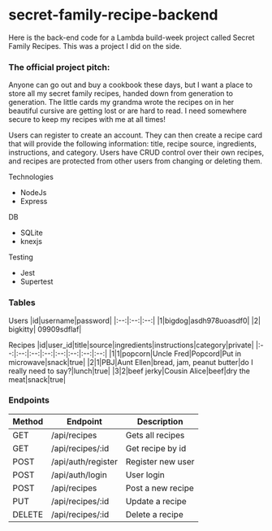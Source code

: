 # secret-family-recipe-backend
Here is the back-end code for a Lambda build-week project called Secret Family Recipes.  This was a project I did on the side. 

### The official project pitch:    
Anyone can go out and buy a cookbook these days, but I want a place to store all my secret family recipes, handed down from generation to generation. The little cards my grandma wrote the recipes on in her beautiful cursive are getting lost or are hard to read. I need somewhere secure to keep my recipes with me at all times!

Users can register to create an account.  They can then create a recipe card that will provide the following information: title, recipe source, ingredients, instructions, and category.  Users have CRUD control over their own recipes, and recipes are protected from other users from changing or deleting them.

Technologies   

- NodeJs
- Express

DB
- SQLite 
- knexjs

Testing    
- Jest
- Supertest




### Tables

Users
|id|username|password|
|:--:|:--:|:--:|
|1|bigdog|asdh978uoasdf0|
|2| bigkitty| 09909sdflaf|

Recipes
|id|user_id|title|source|ingredients|instructions|category|private|
|:--:|:--:|:--:|:--:|:--:|:--:|:--:|:--:|
|1|1|popcorn|Uncle Fred|Popcord|Put in microwave|snack|true|
|2|1|PBJ|Aunt Ellen|bread, jam, peanut butter|do I really need to say?|lunch|true|
|3|2|beef jerky|Cousin Alice|beef|dry the meat|snack|true|



### Endpoints

| Method | Endpoint | Description |
| --------------- | --------------- | --------------- |
| GET | /api/recipes | Gets all recipes |
| GET | /api/recipes/:id | Get recipe by id |
| POST | /api/auth/register | Register new user |
| POST | /api/auth/login | User login |
| POST| /api/recipes | Post a new recipe |
| PUT| /api/recipes/:id | Update a recipe |
| DELETE| /api/recipes/:id | Delete a recipe |